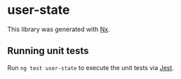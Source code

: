 # user-state

This library was generated with [Nx](https://nx.dev).

## Running unit tests

Run `ng test user-state` to execute the unit tests via [Jest](https://jestjs.io).
